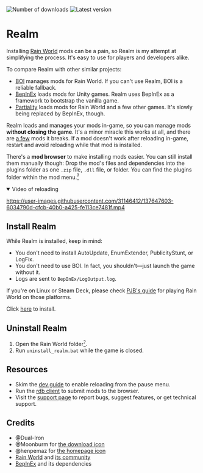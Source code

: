 ![Number of downloads](https://img.shields.io/github/downloads/Dual-Iron/RwModLoader/total?style=flat&color=blue)
![Latest version](https://img.shields.io/github/v/release/Dual-Iron/RwModLoader?display_name=tag&sort=semver)

# Realm
Installing [Rain World](https://rainworldgame.com/) mods can be a pain, so Realm is my attempt at simplifying the process. It's easy to use for players and developers alike.

To compare Realm with other similar projects:
- [BOI](https://github.com/Rain-World-Modding/BOI) manages mods for Rain World. If you can't use Realm, BOI is a reliable fallback.
- [BepInEx](https://github.com/BepInEx/BepInEx) loads mods for Unity games. Realm uses BepInEx as a framework to bootstrap the vanilla game.
- [Partiality](https://github.com/PartialityModding) loads mods for Rain World and a few other games. It's slowly being replaced by BepInEx, though.

Realm loads and manages your mods in-game, so you can manage mods **without closing the game**. It's a minor miracle this works at all, and there are [a few](https://github.com/Dual-Iron/RwModLoader/issues/7) mods it breaks. If a mod doesn't work after reloading in-game, restart and avoid reloading while that mod is installed.

There's a **mod browser** to make installing mods easier. You can still install them manually though: Drop the mod's files and dependencies into the plugins folder as one `.zip` file, `.dll` file, or folder. You can find the plugins folder within the mod menu.[<sup>?</sup>](.github/SUPPORT.md)

<details open>
  <summary>Video of reloading</summary>

  https://user-images.githubusercontent.com/31146412/137647603-6034790d-cfcb-40b0-a425-fe113ce7481f.mp4

</details>

## Install Realm
While Realm is installed, keep in mind:
- You don't need to install AutoUpdate, EnumExtender, PublicityStunt, or LogFix.
- You don't need to use BOI. In fact, you shouldn't—just launch the game without it.
- Logs are sent to `BepInEx/LogOutput.log`.

If you're on Linux or Steam Deck, please check [PJB's guide](https://gist.github.com/PJB3005/a7b635f171bd34f18a28885afa8f6e8e) for playing Rain World on those platforms.

Click [here](https://github.com/Dual-Iron/RwModLoader/releases/latest) to install.

## Uninstall Realm
1. Open the Rain World folder[<sup>?</sup>](https://savelocation.net/steam-game-folder).
2. Run `uninstall_realm.bat` while the game is closed.

## Resources
- Skim the [dev guide](DEVELOPERS.md) to enable reloading from the pause menu.
- Run the [rdb client](https://github.com/Dual-Iron/rdb-client#readme) to submit mods to the browser.
- Visit the [support page](.github/SUPPORT.md) to report bugs, suggest features, or get technical support.

## Credits
- @Dual-Iron
- @Moonburm for [the download icon](Realm/Assets/DOWNLOAD.png)
- @henpemaz for [the homepage icon](Realm/Assets/LINK.png)
- [Rain World](https://rainworldgame.com) and [its community](https://discord.gg/rainworld)
- [BepInEx](https://github.com/BepInEx/BepInEx/tree/v5-lts) and its dependencies
